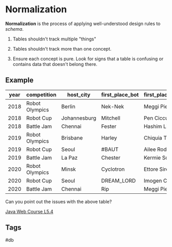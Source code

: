 # Normalization

**Normalization** is the process of applying well-understood design rules to *schema*.  

1. Tables shouldn't track multiple "things"  

2. Tables shouldn't track more than one concept.  

3. Ensure each concept is pure. Look for signs that a table is confusing 
or contains data that doesn't belong there.

## Example

| year 	| competition   |	host_city 	    |first_place_bot |first_place_competitor|second_place_bot | second_place_competitor | third_place_bot 	  |third_place_competitor|
|-------|---------------|-----------------|----------------|----------------------|-----------------|-------------------------|---------------------|----------------------|
| 2018 	| Robot Olympics|  	Berlin 				| Nek-Nek 		 	 | Meggi Pien 					| Cyclotron 			|	Ettore Sirett 					|	Harley 						  | 	Chiquia Tetla|
| 2018 	| Robot Cup 		| 	Johannesburg 	| Mitchell 		 	 | Pen Cicculini 				| Cyclotron 			|	Ettore Sirett 					|	D3tr0yer 						| 	Isis Lafoy|
| 2018 	| Battle Jam 		| 	Chennai 			| Fester 			 	 | Hashim Littrik 			| The Undertaker 	|	Donny Jaques 						|	Rip 								| 	Meggi Pien|
| 2019 	| Robot Olympics|  	Brisbane 			| Harley 			 	 | Chiquia Tetla 				| Haymaker 				|	Carolann Abotson 				|	¯\_(ツ)_/¯ 					| 	Ernesta Salvatore|
| 2019 	| Robot Cup 		| 	Seoul 				| #BAUT 			 	 | Ailee Roderick 			| Dianne 					|	Massimo Surgenor 				|	Nales 							| 	Isis Lafoy|
| 2019 	| Battle Jam 		| 	La Paz 				| Chester 		 	 | Kermie Solan 				| Nek-Nek 				|	Meggi Pien 	Yule 				|	Fayre 							| 	Fidelus|
| 2020 	| Robot Olympics|  	Minsk 				| Cyclotron 	 	 | Ettore Sirett 				| 45-A-93 				|	Callie Linham 					|	Long Island Ice Tea | 	Koo Harland|
| 2020 	| Robot Cup 		| 	Seoul 				| DREAM_LORD 	 	 | Imogen Coyte 				| Gladys 					|	Massimo Surgenor 				|	WingNutt 						| 	Avivah Rickard|
| 2020 	| Battle Jam 		| 	Chennai 			| Rip 					 | Meggi Pien 					| D3tr0yer 				| Isis Lafoy 							|	Nek-Nek 						|   Meggi Pien|

Can you point out the issues with the above table?  

[Java Web Course L5.4](../../../../privatezk/tree/main/202210030506)

## Tags
#db
